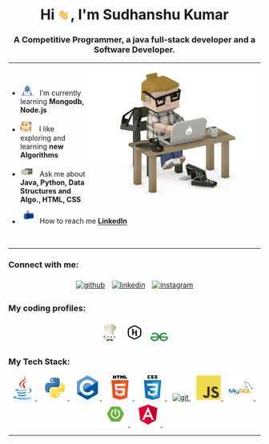 <h1 align="center">Hi <img alt="GIF" src="waving-hand.gif" width="5%" />, I'm Sudhanshu Kumar</h1>
<h3 align="center">A Competitive Programmer, a java full-stack developer and a Software Developer. </h3>
<hr>

<img align="right" alt="programmer" width="350" src="programmer.gif">

&nbsp;

- <img alt="GIF" src="Developer.gif" width="27" /> &nbsp; I’m currently learning **Mongodb, Node.js**

- <img alt="GIF" src="hyperkitty.gif" width="22" /> &nbsp;&nbsp; I like exploring and learning **new Algorithms**

- <img alt="GIF" src="message.gif" width="27" /> &nbsp; Ask me about **Java, Python, Data Structures and Algo., HTML, CSS**

- <img alt="GIF" src="letterbox.gif" width="27" /> &nbsp; How to reach me **<a href="https://www.linkedin.com/in/sudhanshu-kumar-b5998b214/"> LinkedIn</a>**

&nbsp;

<hr>

<h3 align="left">Connect with me:</h3>
<p align="center">
<a href="https://github.com/Sudhanshu2829"><img alt="github" width="10%" style="padding:5px" src="https://img.icons8.com/clouds/100/000000/github.png"/></a>
<a href="https://www.linkedin.com/in/sudhanshu-kumar-b5998b214/"><img alt="linkedin" width="10%" style="padding:5px" src="https://img.icons8.com/clouds/100/000000/linkedin.png"/></a>
<a href="https://instagram.com/sudhanshukumar_2829?igshid=ZDc4ODBmNjlmNQ=="><img alt="instagram" width="10%" style="padding:5px" src="https://img.icons8.com/clouds/100/000000/instagram.png"/></a>

</p>

<h3 align="left">My coding profiles:</h3>
<p align="center">
<a href="https://www.codechef.com/users/sudhanshu2829"><img alt="codechef" width="7%" style="padding:5px" src="codechef.png"></a>
<a href="https://www.hackerrank.com/2020543227_sudh1?hr_r=1"><img alt="hackerrank" width="7%" style="padding:5px" src="hackerrank.png"/></a>
<a href="https://auth.geeksforgeeks.org/user/sudhanshukumar15678/?utm_source=geeksforgeeks&utm_medium=my_profile&utm_campaign=auth_user"><img alt="gfg" width="7%" style="padding:5px" src="gfg.png"/></a>
</p>

<h3 align="left">My Tech Stack: </h3>
<p align="center"> 
  	<a href="https://www.java.com" target="_blank"> <img src="https://raw.githubusercontent.com/devicons/devicon/master/icons/java/java-original.svg" alt="java" width="50" height="50"/> </a>&ensp;
	<a href="https://www.python.org" target="_blank"> <img src="https://raw.githubusercontent.com/devicons/devicon/master/icons/python/python-original.svg" alt="python" width="50" height="50"/> </a> &ensp;
	<a href="https://www.cprogramming.com/" target="_blank"> <img src="https://raw.githubusercontent.com/devicons/devicon/master/icons/c/c-original.svg" alt="c" width="50" height="50" /> </a> &ensp;
	<a href="https://www.w3.org/html/" target="_blank"> <img src="https://raw.githubusercontent.com/devicons/devicon/master/icons/html5/html5-original-wordmark.svg" alt="html5" width="50" height="50"/> </a>&ensp;
	<a href="https://www.w3schools.com/css/" target="_blank"> <img src="https://raw.githubusercontent.com/devicons/devicon/master/icons/css3/css3-original-wordmark.svg" alt="css3" width="50" height="50"/> </a> &ensp;
	<a href="https://git-scm.com/" target="_blank"> <img src="https://www.vectorlogo.zone/logos/git-scm/git-scm-icon.svg" alt="git" width="50" height="50"/> </a> &ensp;
	<a href="https://developer.mozilla.org/en-US/docs/Web/JavaScript" target="_blank"> <img src="https://raw.githubusercontent.com/devicons/devicon/master/icons/javascript/javascript-original.svg" alt="javascript" width="50" height="50"/> </a> &ensp;
	<a href="https://www.mysql.com/" target="_blank"> <img src="https://raw.githubusercontent.com/devicons/devicon/master/icons/mysql/mysql-original-wordmark.svg" alt="mysql" width="50" height="50"/> </a> &ensp;
  <a href="https://spring.io/projects/spring-boot/" target="_blank"> <img src="springboot.png" alt="springboot" width="50" height="50"/> </a> &ensp;
    <a href="https://angular.io/" target="_blank"> <img src="angular.png" alt="angular" width="50" height="50"/> </a> &ensp;


</p>

<hr>

